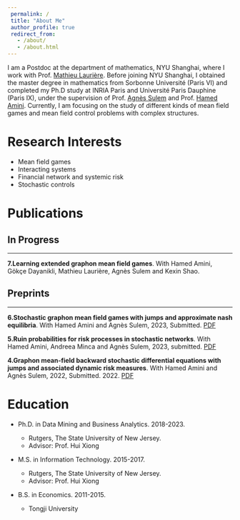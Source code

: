 ```yaml
---
 permalink: /
 title: "About Me"
 author_profile: true
 redirect_from: 
   - /about/
   - /about.html
---
```


I am a Postdoc at the department of mathematics, NYU Shanghai, where I work with Prof. [Mathieu Laurière](https://mlauriere.github.io/). Before joining NYU Shanghai, I obtained the master degree in mathematics from Sorbonne Université (Paris VI) and completed my Ph.D study at INRIA Paris and Université Paris Dauphine (Paris IX), under the supervision of Prof. [Agnès Sulem](https://www.rocq.inria.fr/mathfi/Sulem.html) and Prof. [Hamed Amini](https://aminiha.github.io/). Currently, I am focusing on the study of different kinds of mean field games and mean field control problems with complex structures.   

Research Interests
==
* Mean field games
* Interacting systems
* Financial network and systemic risk 
* Stochastic controls



Publications
====== 
## In Progress
----------
**7.Learning extended graphon mean field games**. With Hamed Amini, Gökçe Dayanikli, Mathieu Laurière, Agnès Sulem and Kexin Shao.

## Preprints
----------

**6.Stochastic graphon mean field games with
jumps and approximate nash equilibria**. With Hamed Amini and Agnès Sulem, 2023, Submitted. [PDF](https://ssrn.com/abstract=4412999)

**5.Ruin probabilities for risk processes in stochastic networks**. With Hamed Amini, Andreea Minca and Agnès Sulem, 2023, submitted. [PDF](https://ssrn.com/abstract=4355988)

**4.Graphon mean-field backward stochastic differential equations with jumps and associated dynamic risk measures**. With Hamed Amini and Agnès Sulem, 2022, Submitted. 2022. [PDF](https://ssrn.com/abstract=4162616)




Education 
======
* Ph.D. in Data Mining and Business Analytics. 2018-2023.
  * Rutgers, The State University of New Jersey.
  * Advisor: Prof. Hui Xiong

* M.S. in Information Technology. 2015-2017.
  * Rutgers, The State University of New Jersey.
  * Advisor: Prof. Hui Xiong

* B.S. in Economics. 2011-2015.
  * Tongji University
